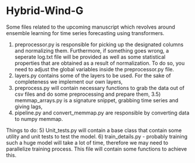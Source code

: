 # Hybrid-Wind-G
Some files related to the upcoming manuscript which revolves around ensemble learning for time series forecasting using transformers.
1) preprocessor.py is responsible for picking up the designated columns and normalizing them. Furthermore, if something goes wrong, a seperate log.txt file will be provided as well as some statistical properties that are obtained as a result of normalization. To do so, you need to adjust the global variables inside the preprocessor.py file. 
2) layers.py contains some of the layers to be used. For the sake of completeness we implement our own layers,
3) preprocess.py will contain necessary functions to grab the data out of csv files and do some preprocessing and prepare them,
3.5) memmap_arrays.py is a signature snippet, grabbing time series and giving lags,
4) pipeline.py and convert_memmap.py are responsible by converting data to numpy memmap.

Things to do:
  5) Unit_tests.py will contain a base class that contain some utility and unit tests to test the model. 
  6) train_details.py - probably training such a huge model will take a lot of time, therefore we may need to parallelize training process. This file will contain some functions to achieve this.
  
  



